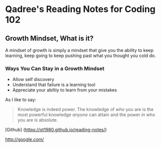 # Qadree's Reading Notes for Coding 102


## Growth Mindset, What is it? 

A mindset of growth is simply a mindset that give you the ability to keep learning, keep going to keep pushing past what you thought you cold do.

### **Ways You Can Stay in a Growth Mindset**
*  Allow self discovery
*  Understand that failure is a learning tool
*  Appreciate your abiltiy to learn from your mistakes

As I like to say:
> Knowledge is indeed power. 
> The knowledge of *who* you are is the most powerful knowledge *anyone* can attain and the power *in* who you are is absolute.


[Github] (https://qt1980.github.io/reading-notes/)

http://google.com/
